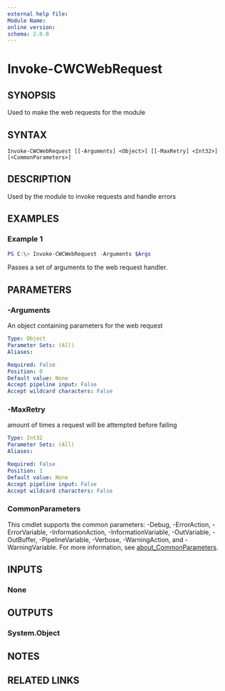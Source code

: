 ```yaml
---
external help file:
Module Name:
online version:
schema: 2.0.0
---
```


# Invoke-CWCWebRequest

## SYNOPSIS
Used to make the web requests for the module

## SYNTAX

```
Invoke-CWCWebRequest [[-Arguments] <Object>] [[-MaxRetry] <Int32>] [<CommonParameters>]
```

## DESCRIPTION
Used by the module to invoke requests and handle errors

## EXAMPLES

### Example 1
```powershell
PS C:\> Invoke-CWCWebRequest -Arguments $Args
```

Passes a set of arguments to the web request handler.

## PARAMETERS

### -Arguments
An object containing parameters for the web request

```yaml
Type: Object
Parameter Sets: (All)
Aliases:

Required: False
Position: 0
Default value: None
Accept pipeline input: False
Accept wildcard characters: False
```

### -MaxRetry
amount of times a request will be attempted before failing

```yaml
Type: Int32
Parameter Sets: (All)
Aliases:

Required: False
Position: 1
Default value: None
Accept pipeline input: False
Accept wildcard characters: False
```

### CommonParameters
This cmdlet supports the common parameters: -Debug, -ErrorAction, -ErrorVariable, -InformationAction, -InformationVariable, -OutVariable, -OutBuffer, -PipelineVariable, -Verbose, -WarningAction, and -WarningVariable. For more information, see [about_CommonParameters](http://go.microsoft.com/fwlink/?LinkID=113216).

## INPUTS

### None

## OUTPUTS

### System.Object
## NOTES

## RELATED LINKS
